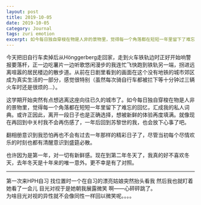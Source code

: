 ```yaml
---
layout: post
title: 2019-10-05
date: 2019-10-05
category: Journal
tags: zuri emotion
excerpt: 如今每日独自穿梭在物是人非的景物里，觉得每一个角落都在短短一年里留下了难忘的回忆，汇成我的私人词典。
---
```


今天把旧自行车卖掉后从Hönggerberg走回家，走到火车铁轨边时正好开始响警报要落杆，正一边吃薯片一边听歌悠闲漫步的我连忙飞快跑到铁轨另一端，拐进远离喧嚣的居民楼边的散步道。从前在日剧里看到的画面在这个没有地铁的城市郊区成为真实生活的一部分，感觉很特别（虽然每次骑自行车都被拦下等十分钟过三辆火车时还是很烦的...）。

这学期开始突然有点想逃离这座向往已久的城市了。如今每日独自穿梭在物是人非的景物里，觉得每一个角落都在短短一年里留下了难忘的回忆，汇成我的私人词典。或许正因此，离开一段日子也是正确选择，想被新鲜的体验再度填满。就像现在再回到中关村我不会再伤感了，一年后回到苏黎世的我，也会放下心事了吧。

翻相册意识到我恐怕再也不会有过去一年那样的精彩日子了，尽管当初每个尽情欢乐的时刻也都有清醒意识到盛筵必散。  

也许因为是第一年，对一切有新鲜感。现在到第二年冬天了，我真的好不喜欢冬天，去年冬天是十年来的唯一意外。更不幸是有了对照。
​​​​

---
第一次来HPH自习 找位置时一个在自习的漂亮姑娘突然抬头看我 然后我也就盯着她看了一会儿 目光对视于是她朝我展露微笑 啊——心砰砰跳了。    
为啥目光对视的异性就不会像同性一样回以微笑呢。。。。 ​​​​